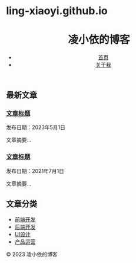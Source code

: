 # ling-xiaoyi.github.io
<!DOCTYPE html>
<html>
  <head>
    <meta charset="UTF-8">
    <meta name="viewport" content="width=device-width, initial-scale=1.0">
    <link rel="stylesheet" href="css/style.css">
  </head>
  <body>
    <header>
      <h1>凌小依的博客</h1>
      <nav>
        <ul>
          <li><a href="index.html">首页</a></li>
          <li><a href="about.html">关于我</a></li>
        </ul>
      </nav>
    </header>
    <main>
      <section class="featured">
        <h2>最新文章</h2>
        <article>
          <h3><a href="article.html">文章标题</a></h3>
          <p>发布日期：2023年5月1日</p>
          <p>文章摘要...</p>
        </article>
        <article>
          <h3><a href="article.html">文章标题</a></h3>
          <p>发布日期：2021年7月1日</p>
          <p>文章摘要...</p>
        </article>
      </section>
      <section class="categories">
        <h2>文章分类</h2>
        <ul>
          <li><a href="#">前端开发</a></li>
          <li><a href="#">后端开发</a></li>
          <li><a href="#">UI设计</a></li>
          <li><a href="#">产品运营</a></li>
        </ul>
      </section>
    </main>
    <footer>
      <p>© 2023 凌小依的博客</p>
    </footer>
  </body>
</html>
